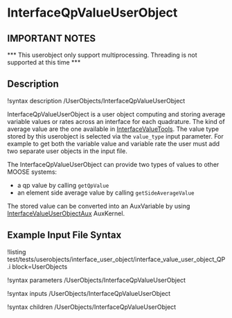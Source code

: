 # InterfaceQpValueUserObject

## IMPORTANT NOTES
*** This userobject only support multiprocessing. Threading is not supported at this time  ***


## Description
!syntax description /UserObjects/InterfaceQpValueUserObject

InterfaceQpValueUserObject is a user object computing and storing average variable values or rates across an interface for each quadrature. The kind of average value are the one available in [InterfaceValueTools](/InterfaceValueTools.md).
The value type stored by this userobject is selected via the `value_type` input parameter. For example to get both the variable value and variable rate the user must add two separate user objects in the input file.

The InterfaceQpValueUserObject can provide two types of values to other MOOSE systems:

-  a qp value by calling `getQpValue`
-  an element side average value by calling `getSideAverageValue`

The stored value can be converted into an AuxVariable by using [InterfaceValueUserObjectAux](/InterfaceValueUserObjectAux.md) AuxKernel.


## Example Input File Syntax

!listing test/tests/userobjects/interface_user_object/interface_value_user_object_QP.i block=UserObjects

!syntax parameters /UserObjects/InterfaceQpValueUserObject

!syntax inputs /UserObjects/InterfaceQpValueUserObject

!syntax children /UserObjects/InterfaceQpValueUserObject
